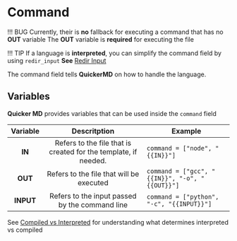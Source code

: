 # Command
!!! BUG
    Currently, their is **no** fallback for executing a command that has no **OUT** variable
    The **OUT** variable is **required** for executing the file

!!! TIP
    If a language is **interpreted**, you can simplify the command field by using `redir_input`
    **See** [Redir Input](redirecting-input.md)

The command field tells **QuickerMD** on how to handle the language.

## Variables
**Quicker MD** provides variables that can be used inside the `command` field

| Variable | Descritption | Example |
|:---:|:--:|----|
| **IN**| Refers to the file that is created for the template, if needed.| `command = ["node", "{{IN}}"]` |
| **OUT**| Refers to the file that will be executed | `command = ["gcc", "{{IN}}", "-o", "{{OUT}}"]` |
| **INPUT**| Refers to the input passed by the command line | `command = ["python", "-c", "{{INPUT}}"]` |

See [Compiled vs Interpreted](compiled-vs-interpreted.md) for understanding what determines interpreted vs compiled
